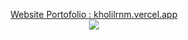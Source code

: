 <p align="center"> 
      <!--- <a target="_blank" href="https://wakatime.com/@kholilrnm">
            <img align="center" src="https://github-readme-stats.vercel.app/api/wakatime?username=kholilrnm&layout=compact" />
       </a>
    ii-->
      <a target="_blank" href="https://kholilrnm.vercel.app/">
         Website Portofolio : kholilrnm.vercel.app
      </a><br>
      <a target="_blank" href="https://wakatime.com/@kholilrnm">
            <img align="center" src="https://wakatime.com/badge/user/bdbd4d1a-772c-4687-8f59-9ea6ba1e1d40.svg" />
      </a>
</p>

